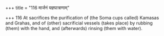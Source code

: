 +++
title = "116 मार्जनं यज्ञपात्राणाम्"

+++
116	At sacrifices the purification of (the Soma cups called) Kamasas and Grahas, and of (other) sacrificial vessels (takes place) by rubbing (them) with the hand, and (afterwards) rinsing (them with water).
